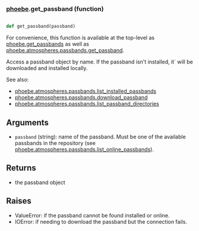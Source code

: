 ### [phoebe](phoebe.md).get_passband (function)


```py

def get_passband(passband)

```



For convenience, this function is available at the top-level as
[phoebe.get_passbands](phoebe.get_passbands.md) as well as
[phoebe.atmospheres.passbands.get_passband](phoebe.atmospheres.passbands.get_passband.md).

Access a passband object by name.  If the passband isn't installed, it`
will be downloaded and installed locally.

See also:
* [phoebe.atmospheres.passbands.list_installed_passbands](phoebe.atmospheres.passbands.list_installed_passbands.md)
* [phoebe.atmospheres.passbands.download_passband](phoebe.atmospheres.passbands.download_passband.md)
* [phoebe.atmospheres.passbands.list_passband_directories](phoebe.atmospheres.passbands.list_passband_directories.md)

Arguments
-----------
* `passband` (string): name of the passband.  Must be one of the available
    passbands in the repository (see
    [phoebe.atmospheres.passbands.list_online_passbands](phoebe.atmospheres.passbands.list_online_passbands.md)).

Returns
-----------
* the passband object

Raises
--------
* ValueError: if the passband cannot be found installed or online.
* IOError: if needing to download the passband but the connection fails.

